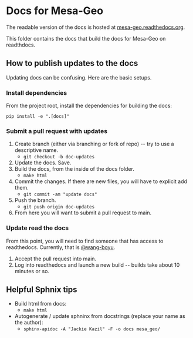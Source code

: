 Docs for Mesa-Geo
=============

The readable version of the docs is hosted at [mesa-geo.readthedocs.org](http://mesa-geo.readthedocs.org/).

This folder contains the docs that build the docs for   Mesa-Geo on readthdocs.

## How to publish updates to the docs

Updating docs can be confusing. Here are the basic setups.

### Install dependencies

From the project root, install the dependencies for building the docs:

```shell
pip install -e ".[docs]"
```

### Submit a pull request with updates

1. Create branch (either via branching or fork of repo) -- try to use a descriptive name.
    * `git checkout -b doc-updates`
2. Update the docs. Save.
3. Build the docs, from the inside of the docs folder.
    * `make html`
4. Commit the changes. If there are new files, you will have to explicit add them.
    * `git commit -am "update docs"`
5. Push the branch.
    * `git push origin doc-updates`
6. From here you will want to submit a pull request to main.

### Update read the docs

From this point, you will need to find someone that has access to readthedocs. Currently, that is [@wang-boyu](https://github.com/wang-boyu).

1. Accept the pull request into main.
2. Log into readthedocs and launch a new build -- builds take about 10 minutes or so.

## Helpful Sphnix tips
* Build html from docs:
  * `make html`
* Autogenerate / update sphninx from docstrings (replace your name as the author):
  * `sphinx-apidoc -A "Jackie Kazil" -F -o docs mesa_geo/`

